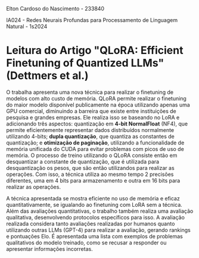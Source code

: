 Elton Cardoso do Nascimento - 233840

IA024 - Redes Neurais Profundas para Processamento de Linguagem Natural - 1s2024

# Leitura do Artigo "QLoRA: Efficient Finetuning of Quantized LLMs" (Dettmers et al.)

O trabalha apresenta uma nova técnica para realizar o finetuning de modelos com alto custo de memória. QLoRA permite realizar o finetuning do maior modelo disponível publicamente na época utilizando apenas uma GPU comercial, diminuindo a barreira que existe entre instituições de pesquisa e grandes empresas. Ele realiza isso se baseando no LoRA e adicionando três aspectos: quantização em **4-bit NormalFloat** (NF4), que permite eficientemente representar dados distribuídos normalmente utilizando 4-bits; **dupla quantização**, que quantiza as constantes de quantização; e **otimização de paginação**, utilizando a funcionalidade de memória unificada do CUDA para evitar problemas com picos de uso de memória. O processo de treino utilizando o QLoRA consiste então em desquantizar a constante de quantização, que é utilizada para desquantização os pesos, que são então utilizandos para realizar as operações. Com isso, a técnica utiliza ao mesmo tempo 2 precisões diferentes, uma em 4 bits para armazenamento e outra em 16 bits para realizar as operações.

A técnica apresentada se mostra eficiente no uso de memória e eficaz quantitativamente, se igualando ao finetuning com LoRA sem a técnica. Além das avaliações quantitativas, o trabalho também realiza uma avaliação qualitativa, desenvolvendo protocolos específicos para isso. A avaliação realizada considera tanto avaliações realizadas por humanos quanto utilizando outras LLMs (GPT-4) para realizar a avaliação, gerando rankings e pontuações Elo. É apresentada uma lista com exemplos de problemas qualitativos do modelo treinado, como se recusar a responder ou apresentar informações incorretas. 